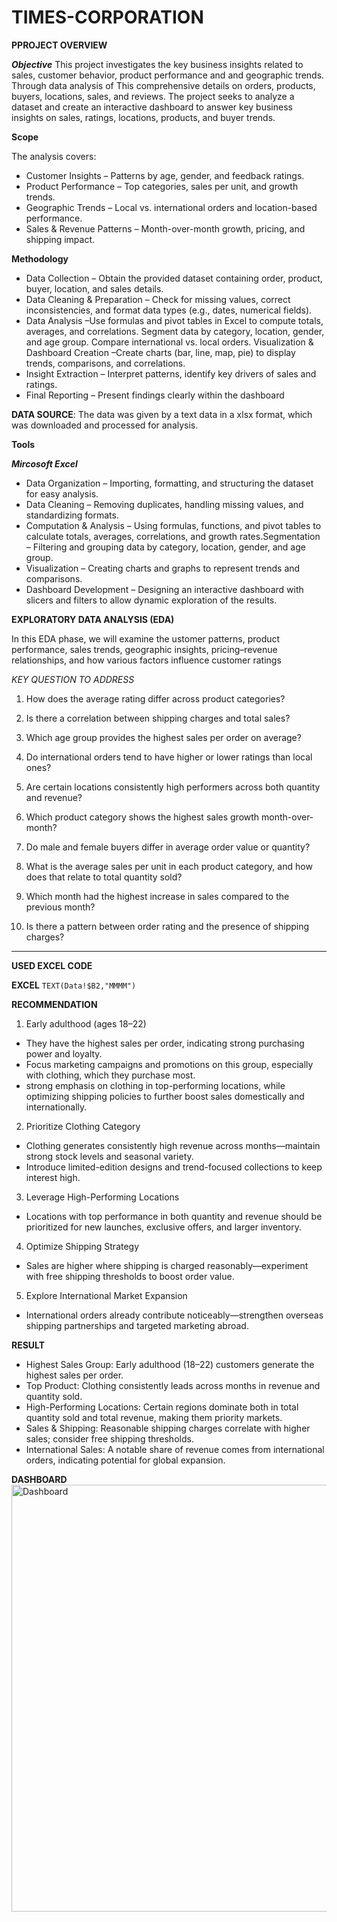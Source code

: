 # TIMES-CORPORATION
**PPROJECT OVERVIEW**

***Objective***
This project investigates the  key business insights related to sales, customer behavior, product performance and and geographic trends. Through data analysis of This comprehensive details on orders, products, buyers, locations, sales, and reviews. The project seeks to analyze a dataset and create an interactive dashboard to answer key business insights on sales, ratings, locations, products, and buyer trends.

**Scope**

The analysis covers:
- Customer Insights – Patterns by age, gender, and feedback ratings.
- Product Performance – Top categories, sales per unit, and growth trends.
- Geographic Trends – Local vs. international orders and location-based performance.
- Sales & Revenue Patterns – Month-over-month growth, pricing, and shipping impact.
  
**Methodology**
- Data Collection – Obtain the provided dataset containing order, product, buyer, location, and sales details.
- Data Cleaning & Preparation – Check for missing values, correct inconsistencies, and format data types (e.g., dates, numerical fields).
- Data Analysis –Use formulas and pivot tables in Excel to compute totals, averages, and correlations. Segment data by category, location, gender, and age group. Compare international vs. local orders. Visualization & Dashboard Creation –Create charts (bar, line, map, pie) to display trends, comparisons, and correlations.
- Insight Extraction – Interpret patterns, identify key drivers of sales and ratings.
- Final Reporting – Present findings clearly within the dashboard

**DATA SOURCE**:
The data was given by a text data in a xlsx format, which was downloaded and processed for analysis.

**Tools**

***Mircosoft Excel***
- Data Organization – Importing, formatting, and structuring the dataset for easy analysis.
- Data Cleaning – Removing duplicates, handling missing values, and standardizing formats.
- Computation & Analysis – Using formulas, functions, and pivot tables to calculate totals, averages, correlations, and growth rates.Segmentation – Filtering and grouping data by category, location, gender, and age group.
- Visualization – Creating charts and graphs to represent trends and comparisons.
- Dashboard Development – Designing an interactive dashboard with slicers and filters to allow dynamic exploration of the results.

**EXPLORATORY DATA ANALYSIS (EDA)**

In this EDA phase, we will examine the ustomer patterns, product performance, sales trends, geographic insights, pricing–revenue relationships, and how various factors influence customer ratings

_KEY QUESTION TO ADDRESS_
1. How does the average rating differ across product categories?
2. Is there a correlation between shipping charges and total sales?
3. Which age group provides the highest sales per order on average?

4. Do international orders tend to have higher or lower ratings than local ones?

5. Are certain locations consistently high performers across both quantity and revenue?

6. Which product category shows the highest sales growth month-over-month?

7. Do male and female buyers differ in average order value or quantity?

8. What is the average sales per unit in each product category, and how does that relate to total quantity sold?

9. Which month had the highest increase in sales compared to the previous month?

10. Is there a pattern between order rating and the presence of shipping charges?

---
**USED EXCEL CODE**

__EXCEL__
```TEXT(Data!$B2,"MMMM")```


**RECOMMENDATION**

1. Early adulthood (ages 18–22)
- They have the highest sales per order, indicating strong purchasing power and loyalty.
- Focus marketing campaigns and promotions on this group, especially with clothing, which they purchase most.
-  strong emphasis on clothing in top-performing locations, while optimizing shipping policies to further boost sales domestically and internationally.
2. Prioritize Clothing Category
- Clothing generates consistently high revenue across months—maintain strong stock levels and seasonal variety.
- Introduce limited-edition designs and trend-focused collections to keep interest high.
3. Leverage High-Performing Locations
- Locations with top performance in both quantity and revenue should be prioritized for new launches, exclusive offers, and larger inventory.
4. Optimize Shipping Strategy
- Sales are higher where shipping is charged reasonably—experiment with free shipping thresholds to boost order value.
5. Explore International Market Expansion
- International orders already contribute noticeably—strengthen overseas shipping partnerships and targeted marketing abroad.

**RESULT**
- Highest Sales Group: Early adulthood (18–22) customers generate the highest sales per order.
- Top Product: Clothing consistently leads across months in revenue and quantity sold.
- High-Performing Locations: Certain regions dominate both in total quantity sold and total revenue, making them priority markets.
- Sales & Shipping: Reasonable shipping charges correlate with higher sales; consider free shipping thresholds.
- International Sales: A notable share of revenue comes from international orders, indicating potential for global expansion.
  
**DASHBOARD** 
<img width="772" height="683" alt="Dashboard" src="https://github.com/user-attachments/assets/327e3a72-69dc-41bb-9db6-54712f91b04e" />

